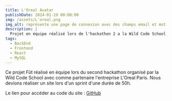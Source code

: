 ```yaml
---
title: L'Oreal Avatar
publishDate: 2024-01-19 00:00:00
img: /assets/L'oreal.png
img_alt: représente une page de connexion avec des champs email et mot de passe.
description: |
  Projet en équipe réalisé lors de l'hackathon 2 a la Wild Code School.
tags:
  - BackEnd
  - Frontend
  - React
  - MySQL
---
```


Ce projet Fût réalisé en équipe lors du second hackathon organisé par la Wild Code School avec comme partenaire l'entreprise L'Oreal Paris.
Nous devions réaliser un site lors d'un sprint d'une durée de 50h.

Le lien pour accéder au code du site : <a href="https://github.com/Frequencerz911/Loreal_Avatar" target="_blank">GitHub</a>
